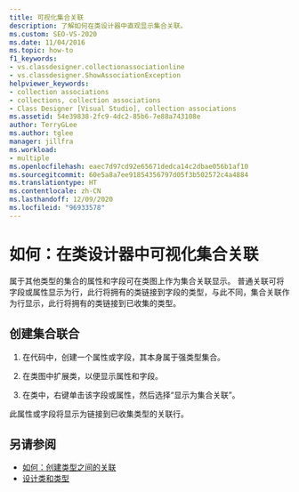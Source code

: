```yaml
---
title: 可视化集合关联
description: 了解如何在类设计器中直观显示集合关联。
ms.custom: SEO-VS-2020
ms.date: 11/04/2016
ms.topic: how-to
f1_keywords:
- vs.classdesigner.collectionassociationline
- vs.classdesigner.ShowAssociationException
helpviewer_keywords:
- collection associations
- collections, collection associations
- Class Designer [Visual Studio], collection associations
ms.assetid: 54e39838-2fc9-4dc2-85b6-7e88a743108e
author: TerryGLee
ms.author: tglee
manager: jillfra
ms.workload:
- multiple
ms.openlocfilehash: eaec7d97cd92e65671dedca14c2dbae056b1af10
ms.sourcegitcommit: 60e5a8a7ee91854356797d05f3b502572c4a4884
ms.translationtype: HT
ms.contentlocale: zh-CN
ms.lasthandoff: 12/09/2020
ms.locfileid: "96933578"
---
```

# <a name="how-to-visualize-a-collection-association-in-class-designer"></a>如何：在类设计器中可视化集合关联

属于其他类型的集合的属性和字段可在类图上作为集合关联显示。 普通关联可将字段或属性显示为行，此行将拥有的类链接到字段的类型，与此不同，集合关联作为行显示，此行将拥有的类链接到已收集的类型。

## <a name="to-create-a-collection-association"></a>创建集合联合

1. 在代码中，创建一个属性或字段，其本身属于强类型集合。

2. 在类图中扩展类，以便显示属性和字段。

3. 在类中，右键单击该字段或属性，然后选择“显示为集合关联”。

此属性或字段将显示为链接到已收集类型的关联行。

## <a name="see-also"></a>另请参阅

- [如何：创建类型之间的关联](how-to-create-associations-between-types.md)
- [设计类和类型](designing-and-viewing-classes-and-types.md)
